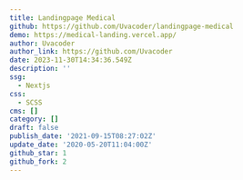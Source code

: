 ```yaml
---
title: Landingpage Medical
github: https://github.com/Uvacoder/landingpage-medical
demo: https://medical-landing.vercel.app/
author: Uvacoder
author_link: https://github.com/Uvacoder
date: 2023-11-30T14:34:36.549Z
description: ''
ssg:
  - Nextjs
css:
  - SCSS
cms: []
category: []
draft: false
publish_date: '2021-09-15T08:27:02Z'
update_date: '2020-05-20T11:04:00Z'
github_star: 1
github_fork: 2
---
```

